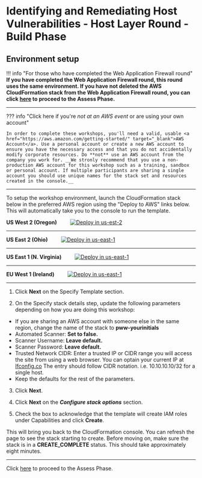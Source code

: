# Identifying and Remediating Host Vulnerabilities - Host Layer Round - Build Phase

## Environment setup

!!! info "For those who have completed the Web Application Firewall round"
    __If you have completed the Web Application Firewall round, this round uses the same environment. If you have not deleted the AWS CloudFormation stack from the Web Application Firewall round, you can click [here](./assess.md) to proceed to the Assess Phase.__
    
---

??? info  "Click here if you're *not at an AWS event* or are using your own account" 

    In order to complete these workshops, you'll need a valid, usable <a href="https://aws.amazon.com/getting-started/" target="_blank">AWS Account</a>. Use a personal account or create a new AWS account to ensure you have the necessary access and that you do not accidentally modify corporate resources. Do **not** use an AWS account from the company you work for. __We stronly recommend that you use a non-production AWS account for this workshop such as a training, sandbox or personal account. If multiple participants are sharing a single account you should use unique names for the stack set and resources created in the console.__

---

To setup the workshop environment, launch the CloudFormation stack below in the preferred AWS region using the "Deploy to AWS" links below. This will automatically take you to the console to run the template.

**US West 2 (Oregon)** &nbsp; &nbsp; &nbsp; &nbsp; 
<a href="https://console.aws.amazon.com/cloudformation/home?region=us-west-2#/stacks/new?stackName=pww&templateURL=https://s3.amazonaws.com/protecting-workloads-workshop/public/artifacts/pww-workshop-env-build-host.yml" target="_blank">![Deploy in us-est-2](/images/deploy-to-aws.png)</a>

---

**US East 2 (Ohio)** &nbsp; &nbsp; &nbsp; &nbsp;
<a href="https://console.aws.amazon.com/cloudformation/home?region=us-east-2#/stacks/new?stackName=pww&templateURL=https://s3.amazonaws.com/protecting-workloads-workshop/public/artifacts/pww-workshop-env-build-host.yml" target="_blank">![Deploy in us-east-1](/images/deploy-to-aws.png)</a>

---

**US East 1 (N. Virginia)** &nbsp; &nbsp; &nbsp; &nbsp;
<a href="https://console.aws.amazon.com/cloudformation/home?region=us-east-1#/stacks/new?stackName=pww&templateURL=https://s3.amazonaws.com/protecting-workloads-workshop/public/artifacts/pww-workshop-env-build-host.yml" target="_blank">![Deploy in us-east-1](/images/deploy-to-aws.png)</a>

---

**EU West 1 (Ireland)** &nbsp; &nbsp; &nbsp; &nbsp;
<a href="https://console.aws.amazon.com/cloudformation/home?region=eu-west-1#/stacks/new?stackName=pww&templateURL=https://s3.amazonaws.com/protecting-workloads-workshop/public/artifacts/pww-workshop-env-build-host.yml" target="_blank">![Deploy in us-east-1](/images/deploy-to-aws.png)</a>

---

1. Click **Next** on the Specify Template section.

2. On the Specify stack details step, update the following parameters depending on how you are doing this workshop:

- If you are sharing an AWS account with someone else in the same region, change the name of the stack to __pww-yourinitials__
- Automated Scanner: __Set to false.__
- Scanner Username: __Leave default.__
- Scanner Password: __Leave default.__
- Trusted Network CIDR: Enter a trusted IP or CIDR range you will access the site from using a web browser. You can optain your current IP at <a href="https://ifconfig.co/" target="_blank">Ifconfig.co</a> The entry should follow CIDR notation. i.e. 10.10.10.10/32 for a single host.
- Keep the defaults for the rest of the parameters.


3. Click **Next**.

4. Click **Next** on the ***Configure stack options*** section.

5. Check the box to acknowledge that the template will create IAM roles under Capabilities and click **Create**.

This will bring you back to the CloudFormation console. You can refresh the page to see the stack starting to create. Before moving on, make sure the stack is in a __CREATE_COMPLETE__ status. This should take approximately eight minutes.

---

Click [here](./assess.md) to proceed to the Assess Phase.
